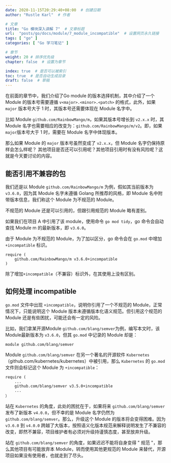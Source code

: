 ```yaml
---
date: 2020-11-15T20:29:40+08:00  # 创建日期
author: "Rustle Karl"  # 作者

# 文章
title: "Go 模块深入讲解 7"  # 文章标题
url:  "posts/go/docs/module/7_module_incompatible"  # 设置网页永久链接
tags: [ "go" ]
categories: [ "Go 学习笔记" ]

# 章节
weight: 20 # 排序优先级
chapter: false  # 设置为章节

index: true  # 是否可以被索引
toc: true  # 是否自动生成目录
draft: false  # 草稿
---
```


在前面的章节中，我们介绍了Go module 的版本选择机制，其中介绍了一个 Module 的版本号需要遵循 `v<major>.<minor>.<patch>` 的格式，此外，如果 `major` 版本号大于 1 时，其版本号还需要体现在 Module 名字中。

比如 Module `github.com/RainbowMango/m`，如果其版本号增长到 `v2.x.x` 时，其 Module 名字也需要相应的改变为：`github.com/RainbowMango/m/v2`。即，如果`major`版本号大于 1 时，需要在 Module 名字中体现版本。

那么如果 Module 的 `major` 版本号虽然变成了 `v2.x.x`，但 Module 名字仍保持原样会怎么样呢？ 其他项目是否还可以引用呢？其他项目引用时有没有风险呢？这就是今天要讨论的内容。

## 能否引用不兼容的包

我们还是以 Module `github.com/RainbowMango/m` 为例，假如其当前版本为 `v3.6.0`，因为其 Module 名字未遵循 Golang 所推荐的风格，即 Module 名中附带版本信息，我们称这个 Module 为不规范的 Module。

不规范的 Module 还是可以引用的，但跟引用规范的 Module 略有差别。

如果我们在项目 A 中引用了该 module，使用命令 `go mod tidy`，go 命令会自动查找 Module m 的最新版本，即 `v3.6.0`。

由于 Module 为不规范的 Module，为了加以区分，go 命令会在 `go.mod` 中增加 `+incompatible` 标识。

```
require (
	github.com/RainbowMango/m v3.6.0+incompatible
)
```

除了增加`+incompatible`（不兼容）标识外，在其使用上没有区别。

## 如何处理 incompatible

`go.mod` 文件中出现 `+incompatible`，说明你引用了一个不规范的 Module，正常情况下，只能说明这个 Module 版本未遵循版本化语义规范。但引用这个规范的 Module 还是有些困扰，可能还会有一定的风险。

比如，我们拿某开源Module `github.com/blang/semver`为例，编写本文时，该Module最新版本为 `v3.6.0`，但其 `go.mod` 中记录的 Module 却是：

```
module github.com/blang/semver
```

Module `github.com/blang/semver` 在另一个著名的开源软件 `Kubernetes`（github.com/kubernetes/kubernetes）中被引用，那么 `Kubernetes` 的 `go.mod` 文件则会标记这个 Module 为 `+incompatible`：

```
require (
	...
	github.com/blang/semver v3.5.0+incompatible
	...
）
```

站在 `Kubernetes` 的角度，此处的困扰在于，如果将来 `github.com/blang/semver` 发布了新版本 `v4.0.0`，但不幸的是 Module 名字仍然为 `github.com/blang/semver`。那么，升级这个 Module 的版本将会变得困难。因为 `v3.6.0` 到 `v4.0.0` 跨越了大版本，按照语义化版本规范来解释说明发生了不兼容的改变，即然不兼容，项目维护者有必须对升级持谨慎态度，甚至放弃升级。

站在 `github.com/blang/semver` 的角度，如果迟迟不能将自身变得 " 规范 "，那么其他项目有可能放弃本 Module，转而使用其他更规范的 Module 来替代，开源项目如果没有使用者，也就走到了尽头。
